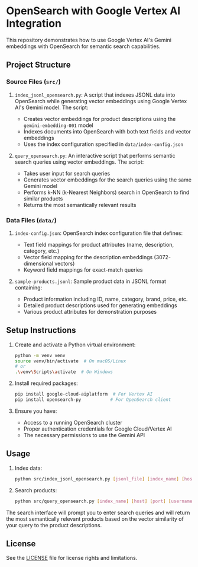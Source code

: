 # OpenSearch with Google Vertex AI Integration

This repository demonstrates how to use Google Vertex AI's Gemini embeddings with OpenSearch for semantic search capabilities.

## Project Structure

### Source Files (`src/`)

1. `index_jsonl_opensearch.py`: A script that indexes JSONL data into OpenSearch while generating vector embeddings using Google Vertex AI's Gemini model. The script:
   - Creates vector embeddings for product descriptions using the `gemini-embedding-001` model
   - Indexes documents into OpenSearch with both text fields and vector embeddings
   - Uses the index configuration specified in `data/index-config.json`

2. `query_opensearch.py`: An interactive script that performs semantic search queries using vector embeddings. The script:
   - Takes user input for search queries
   - Generates vector embeddings for the search queries using the same Gemini model
   - Performs k-NN (k-Nearest Neighbors) search in OpenSearch to find similar products
   - Returns the most semantically relevant results

### Data Files (`data/`)

1. `index-config.json`: OpenSearch index configuration file that defines:
   - Text field mappings for product attributes (name, description, category, etc.)
   - Vector field mapping for the description embeddings (3072-dimensional vectors)
   - Keyword field mappings for exact-match queries

2. `sample-products.jsonl`: Sample product data in JSONL format containing:
   - Product information including ID, name, category, brand, price, etc.
   - Detailed product descriptions used for generating embeddings
   - Various product attributes for demonstration purposes

## Setup Instructions

1. Create and activate a Python virtual environment:
   ```bash
   python -m venv venv
   source venv/bin/activate  # On macOS/Linux
   # or
   .\venv\Scripts\activate  # On Windows
   ```

2. Install required packages:
   ```bash
   pip install google-cloud-aiplatform  # For Vertex AI
   pip install opensearch-py           # For OpenSearch client
   ```

3. Ensure you have:
   - Access to a running OpenSearch cluster
   - Proper authentication credentials for Google Cloud/Vertex AI
   - The necessary permissions to use the Gemini API

## Usage

1. Index data:
   ```bash
   python src/index_jsonl_opensearch.py [jsonl_file] [index_name] [host] [port] [username] [password]
   ```

2. Search products:
   ```bash
   python src/query_opensearch.py [index_name] [host] [port] [username] [password]
   ```

The search interface will prompt you to enter search queries and will return the most semantically relevant products based on the vector similarity of your query to the product descriptions.

## License

See the [LICENSE](LICENSE) file for license rights and limitations.